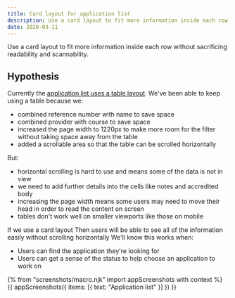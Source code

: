 ```yaml
---
title: Card layout for application list
description: Use a card layout to fit more information inside each row without sacrificing readability and scannability.
date: 2020-03-11
---
```


Use a card layout to fit more information inside each row without sacrificing readability and scannability.

## Hypothesis

Currently the [application list uses a table layout](/manage-teacher-training-applications/filtering-applications#application-list). We've been able to keep using a table because we:

* combined reference number with name to save space
* combined provider with course to save space
* increased the page width to 1220px to make more room for the filter without taking space away from the table
* added a scrollable area so that the table can be scrolled horizontally

But:

* horizontal scrolling is hard to use and means some of the data is not in view
* we need to add further details into the cells like notes and accredited body
* increasing the page width means some users may need to move their head in order to read the content on screen
* tables don't work well on smaller viewports like those on mobile

If we use a card layout
Then users will be able to see all of the information easily without scrolling horizontally
We'll know this works when:

* Users can find the application they're looking for
* Users can get a sense of the status to help choose an application to work on

{% from "screenshots/macro.njk" import appScreenshots with context %}
{{ appScreenshots({
  items: [{
    text: "Application list"
  }]
}) }}
